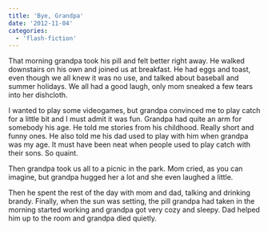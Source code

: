 ```yaml
---
title: 'Bye, Grandpa'
date: '2012-11-04'
categories:
  - 'flash-fiction'
---
```


That morning grandpa took his pill and felt better right away. He walked
downstairs on his own and joined us at breakfast. He had eggs and toast, even
though we all knew it was no use, and talked about baseball and summer holidays.
We all had a good laugh, only mom sneaked a few tears into her dishcloth.

I wanted to play some videogames, but grandpa convinced me to play catch for a
little bit and I must admit it was fun. Grandpa had quite an arm for somebody
his age. He told me stories from his childhood. Really short and funny ones. He
also told me his dad used to play with him when grandpa was my age. It must have
been neat when people used to play catch with their sons. So quaint.

Then grandpa took us all to a picnic in the park. Mom cried, as you can imagine,
but grandpa hugged her a lot and she even laughed a little.

Then he spent the rest of the day with mom and dad, talking and drinking brandy.
Finally, when the sun was setting, the pill grandpa had taken in the morning
started working and grandpa got very cozy and sleepy. Dad helped him up to the
room and grandpa died quietly.
